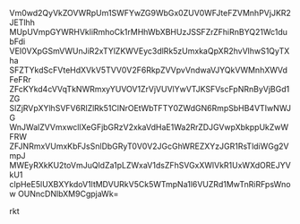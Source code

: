 Vm0wd2QyVkZOVWRpUm1SWFYwZG9WbGx0ZUV0WFJteFZVMnhPVjJKR2JETlhh
MUpUVmpGYWRHVkliRmhoCk1rMHhWbXBHUzJSSFZrZFhiRnBYQ21Wc1dubFdi
VEI0VXpGSmVWUnJiR2xTYlZKWVEyc3dlRk5zUmxkaQpXR2hvVlhwS1QyTXha
SFZTYkdScFVteHdXVkV5TVV0V2F6RkpZVVpvVndwaVJYQkVWMnhXWVdFeFRr
ZFcKYkd4cVVqTkNWRmxyYUVOV1ZrVjVUVlYwVTJKSFVscFpNRnByVjBGd1ZG
SlZjRVpXYlhSVFV6RlZlRk51ClNrOEtWbTFTY0ZWdGN6RmpSbHB4VTIwNWJG
WnJWalZVVmxwcllXeGFjbGRzV2xkaVdHaE1Wa2RrZDJGVwpXbkppUkZwWFRW
ZFJNRmxVUmxKbFJsSnlDbGRyT0V0V2JGcGhWREZXYzJGR1RsTldiWGg2VmpJ
MWEyRXkKU2toVmJuQldZa1pLZWxaV1dsZFhSVGxXWlVkR1UxWXdOREJYVkU1
clpHeE5lUXBXYkdoV1ltMDVURkV5Ck5WTmpNa1l6VUZRd1MwTnRiRFpsWnow
OUNncDNlbXM9CgpjaWk=

rkt